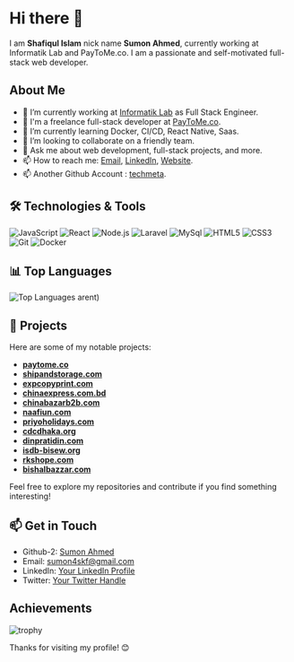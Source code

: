 # Hi there 👋

I am **Shafiqul Islam** nick name **Sumon Ahmed**, currently working at Informatik Lab and PayToMe.co. I am a passionate and self-motivated full-stack web developer.

## About Me
- 🔭 I’m currently working at [Informatik Lab](https://informatiklab.com) as Full Stack Engineer.
- 🔭 I'm a freelance full-stack developer at [PayToMe.co](https://www.paytome.co).
- 🌱 I’m currently learning Docker, CI/CD, React Native, Saas.
- 👯 I’m looking to collaborate on a friendly team.
- 💬 Ask me about web development, full-stack projects, and more.
- 📫 How to reach me: [Email](mailto:sumon4skf@gmail.com), [LinkedIn](https://www.linkedin.com/in/sumon4skf/), [Website](https://www.sumontech.com).
- 📫 Another Github Account : [techmeta](https://github.com/techmeta).

## 🛠️ Technologies & Tools

![JavaScript](https://img.shields.io/badge/-JavaScript-333333?style=flat&logo=javascript)
![React](https://img.shields.io/badge/-React-333333?style=flat&logo=react)
![Node.js](https://img.shields.io/badge/-Node.js-333333?style=flat&logo=node.js)
![Laravel](https://img.shields.io/badge/-Laravel-333333?style=flat&logo=laravel)
![MySql](https://img.shields.io/badge/-Mysql-333333?style=flat&logo=mysql)
![HTML5](https://img.shields.io/badge/-HTML5-333333?style=flat&logo=html5)
![CSS3](https://img.shields.io/badge/-CSS3-333333?style=flat&logo=css3)
![Git](https://img.shields.io/badge/-Git-333333?style=flat&logo=git)
![Docker](https://img.shields.io/badge/-Docker-333333?style=flat&logo=docker)

## 📊 Top Languages

![Top Languages](https://github-readme-stats.vercel.app/api/top-langs/?username=techmeta&layout=compact&theme=dark)
arent)

## 📂 Projects

Here are some of my notable projects:

- **[paytome.co](https://www.paytome.co)**
- **[shipandstorage.com](https://www.shipandstorage.com)**
- **[expcopyprint.com](https://www.expcopyprint.com)**
- **[chinaexpress.com.bd](https://www.chinaexpress.com.bd)**
- **[chinabazarb2b.com](https://www.chinabazarb2b.com/)**
- **[naafiun.com](https://www.naafiun.com)**
- **[priyoholidays.com](https://dev.priyoholidays.com)**
- **[cdcdhaka.org](https://www.cdcdhaka.org)**
- **[dinpratidin.com](https://www.dinpratidin.com)**
- **[isdb-bisew.org](https://isdb-bisew.org)**
- **[rkshope.com](https://www.rkshope.com)**
- **[bishalbazzar.com](https://www.bishalbazzar.com)**

Feel free to explore my repositories and contribute if you find something interesting!

## 📫 Get in Touch

- Github-2: [Sumon Ahmed](https://github.com/sumon4skf)
- Email: [sumon4skf@gmail.com](mailto:sumon4skf@gmail.com)
- LinkedIn: [Your LinkedIn Profile](https://www.linkedin.com/in/sumon4skf/)
- Twitter: [Your Twitter Handle](https://twitter.com/sumon4skf/)


## Achievements
![trophy](https://github-profile-trophy.vercel.app/?username=sumon4skf)



Thanks for visiting my profile! 😊
